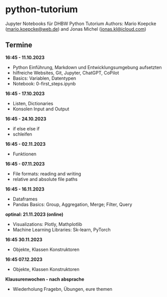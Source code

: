 # python-tutorium
Jupyter Notebooks für DHBW Python Tutorium
Authors: Mario Koepcke (mario.koepcke@web.de) and Jonas Michel (jonas.kl@icloud.com)

## Termine
**16:45 - 11.10.2023** 
- Python Einführung, Markdown und Entwicklungsumgebung aufsetzten
- hilfreiche Websites, Git, Jupyter, ChatGPT, CoPilot
- Basics: Variablen, Datentypen
- Notebook: 0-first_steps.ipynb

**16:45 - 17.10.2023** 
- Listen, Dictionaries
- Konsolen Input and Output

**16:45 - 24.10.2023** 
- if else else if
- schleifen

**16:45 - 02.11.2023** 
- Funktionen

**16:45 - 07.11.2023** 
- File formats: reading and writing
- relative and absolute file paths

**16:45 - 16.11.2023** 
- Dataframes
- Pandas Basics: Group, Aggregation, Merge; Filter, Query

**optinal: 21.11.2023 (online)**
- Visualizations: Plotly, Mathplotlib
- Machine Learning Libraries: Sk-learn, PyTorch 

**16:45 30.11.2023**
- Objekte, Klassen Konstruktoren

**16:45 07.12.2023**
- Objekte, Klassen Konstruktoren

**Klausurenwochen - nach absprache**
- Wiederholung Fragebn, Übungen, eure themen





